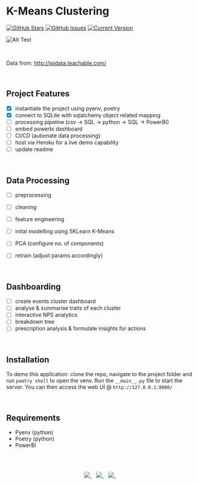 K-Means Clustering
============
[![GitHub Stars](https://img.shields.io/github/stars/jordanhoare/kmeans-clustering.svg)](https://github.com/jordanhoare/kmeans-clustering/stargazers) [![GitHub Issues](https://img.shields.io/github/issues/jordanhoare/kmeans-clustering.svg)](https://github.com/jordanhoare/kmeans-clustering/issues) [![Current Version](https://img.shields.io/badge/version-0.5.0-green.svg)](https://github.com/jordanhoare/kmeans-clustering) 

![Alt Text](https://media.giphy.com/media/aIyeExuk11gpQTzk81/giphy.gif)

</br>

Data from: http://ipidata.teachable.com/ 

</br>

## Project Features
- [x] instantiate the project using pyenv, poetry
- [x] connect to SQLite with sqlalchemy object related mapping
- [ ] processing pipeline (csv -> SQL -> python -> SQL -> PowerBI)
- [ ] embed powerbi dashboard
- [ ] CI/CD (automate data processing)
- [ ] host via Heroku for a live demo capability
- [ ] update readme

</br>

## Data Processing

- [ ] preprocessing
- [ ] cleaning
- [ ] feature engineering 
- [ ] inital modelling using SKLearn K-Means
- [ ] PCA (configure no. of components)
- [ ] retrain (adjust params accordingly)


</br>

## Dashboarding
- [ ] create events cluster dashboard
- [ ] analyse & summarise traits of each cluster
- [ ] interactive NPS analytics 
- [ ] breakdown tree 
- [ ] prescription analysis & formulate insights for actions

</br>

## Installation
To demo this application: clone the repo, navigate to the project folder and run `poetry shell` to open the venv.  Run the ` __main__.py ` file to start the server.  You can then access the web UI @ `http://127.0.0.1:8000/`

</br>

## Requirements 
- Pyenv (python)
- Poetry (python)
- PowerBI

 
</br>

</br>


<p align="center">
    <a href="https://www.linkedin.com/in/jordan-hoare/">
        <img src="https://img.shields.io/badge/LinkedIn-0077B5?style=for-the-badge&logo=linkedin&logoColor=white" />
    </a>&nbsp;&nbsp;
    <a href="https://www.kaggle.com/jordanhoare">
        <img src="https://img.shields.io/badge/Kaggle-20BEFF?style=for-the-badge&logo=Kaggle&logoColor=white" />
    </a>&nbsp;&nbsp;
    <a href="mailto:jordanhoare0@gmail.com">
        <img src="https://img.shields.io/badge/Gmail-D14836?style=for-the-badge&logo=gmail&logoColor=white" />
    </a>&nbsp;&nbsp;
</p>



